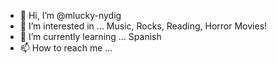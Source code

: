 - 👋 Hi, I’m @mlucky-nydig
- 👀 I’m interested in ... Music, Rocks, Reading, Horror Movies!
- 🌱 I’m currently learning ... Spanish 
- 📫 How to reach me ... 

<!---
mlucky-nydig/mlucky-nydig is a ✨ special ✨ repository because its `README.md` (this file) appears on your GitHub profile.
You can click the Preview link to take a look at your changes.
--->
